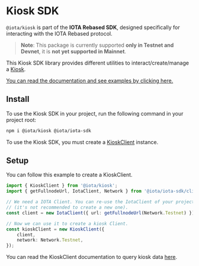# Kiosk SDK

`@iota/kiosk` is part of the **IOTA Rebased SDK**, designed specifically for interacting with the IOTA Rebased protocol.

> **Note**: This package is currently supported **only in Testnet and Devnet**, it is **not yet supported in Mainnet**.

This Kiosk SDK library provides different utilities to interact/create/manage a
[Kiosk](https://github.com/iotaledger/iota/tree/develop/kiosk).

[You can read the documentation and see examples by clicking here.](https://docs.iota.org/references/ts-sdk/kiosk)

## Install

To use the Kiosk SDK in your project, run the following command in your project root:

```sh npm2yarn
npm i @iota/kiosk @iota/iota-sdk
```

To use the Kiosk SDK, you must create a [KioskClient](https://docs.iota.org/references/ts-sdk/kiosk/kiosk-client/introduction) instance.

## Setup

You can follow this example to create a KioskClient.

```typescript
import { KioskClient } from '@iota/kiosk';
import { getFullnodeUrl, IotaClient, Network } from '@iota/iota-sdk/client';

// We need a IOTA Client. You can re-use the IotaClient of your project
// (it's not recommended to create a new one).
const client = new IotaClient({ url: getFullnodeUrl(Network.Testnet) });

// Now we can use it to create a kiosk Client.
const kioskClient = new KioskClient({
    client,
    network: Network.Testnet,
});
```

You can read the KioskClient documentation to query kiosk data [here](https://docs.iota.org/references/ts-sdk/kiosk/kiosk-client/querying).
